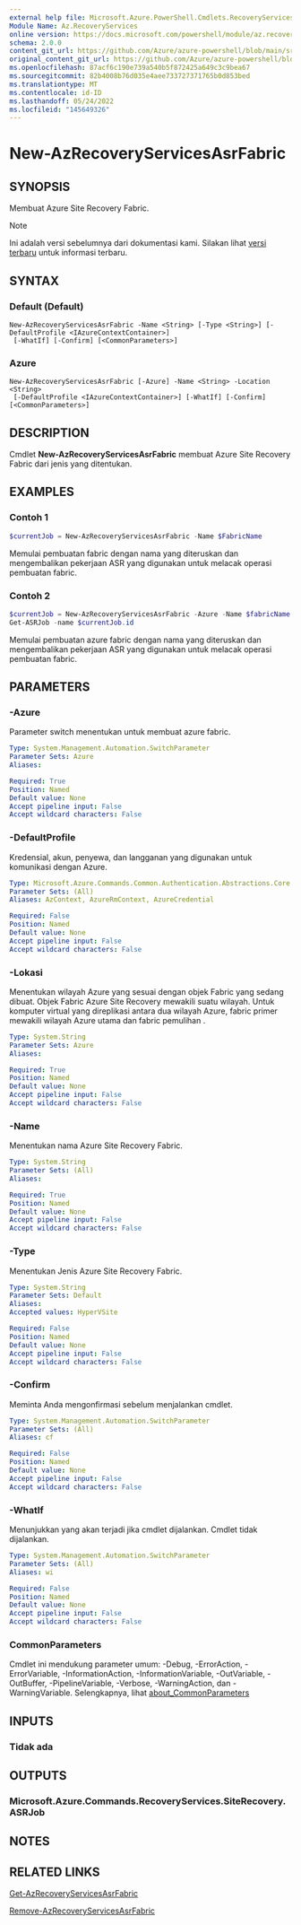 ```yaml
---
external help file: Microsoft.Azure.PowerShell.Cmdlets.RecoveryServices.SiteRecovery.dll-Help.xml
Module Name: Az.RecoveryServices
online version: https://docs.microsoft.com/powershell/module/az.recoveryservices/new-azrecoveryservicesasrfabric
schema: 2.0.0
content_git_url: https://github.com/Azure/azure-powershell/blob/main/src/RecoveryServices/RecoveryServices/help/New-AzRecoveryServicesAsrFabric.md
original_content_git_url: https://github.com/Azure/azure-powershell/blob/main/src/RecoveryServices/RecoveryServices/help/New-AzRecoveryServicesAsrFabric.md
ms.openlocfilehash: 87acf6c190e739a540b5f872425a649c3c9bea67
ms.sourcegitcommit: 82b4008b76d035e4aee733727371765b0d853bed
ms.translationtype: MT
ms.contentlocale: id-ID
ms.lasthandoff: 05/24/2022
ms.locfileid: "145649326"
---
```

# New-AzRecoveryServicesAsrFabric

## SYNOPSIS
Membuat Azure Site Recovery Fabric.

> [!NOTE]
>Ini adalah versi sebelumnya dari dokumentasi kami. Silakan lihat [versi terbaru](/powershell/module/az.recoveryservices/new-azrecoveryservicesasrfabric) untuk informasi terbaru.

## SYNTAX

### Default (Default)
```
New-AzRecoveryServicesAsrFabric -Name <String> [-Type <String>] [-DefaultProfile <IAzureContextContainer>]
 [-WhatIf] [-Confirm] [<CommonParameters>]
```

### Azure
```
New-AzRecoveryServicesAsrFabric [-Azure] -Name <String> -Location <String>
 [-DefaultProfile <IAzureContextContainer>] [-WhatIf] [-Confirm] [<CommonParameters>]
```

## DESCRIPTION
Cmdlet **New-AzRecoveryServicesAsrFabric** membuat Azure Site Recovery Fabric dari jenis yang ditentukan.

## EXAMPLES

### Contoh 1
```powershell
$currentJob = New-AzRecoveryServicesAsrFabric -Name $FabricName
```

Memulai pembuatan fabric dengan nama yang diteruskan dan mengembalikan pekerjaan ASR yang digunakan untuk melacak operasi pembuatan fabric.

### Contoh 2
```powershell
$currentJob = New-AzRecoveryServicesAsrFabric -Azure -Name $fabricName -Location "eastus"
Get-ASRJob -name $currentJob.id
```

Memulai pembuatan azure fabric dengan nama yang diteruskan dan mengembalikan pekerjaan ASR yang digunakan untuk melacak operasi pembuatan fabric.

## PARAMETERS

### -Azure
Parameter switch menentukan untuk membuat azure fabric.

```yaml
Type: System.Management.Automation.SwitchParameter
Parameter Sets: Azure
Aliases:

Required: True
Position: Named
Default value: None
Accept pipeline input: False
Accept wildcard characters: False
```

### -DefaultProfile
Kredensial, akun, penyewa, dan langganan yang digunakan untuk komunikasi dengan Azure.


```yaml
Type: Microsoft.Azure.Commands.Common.Authentication.Abstractions.Core.IAzureContextContainer
Parameter Sets: (All)
Aliases: AzContext, AzureRmContext, AzureCredential

Required: False
Position: Named
Default value: None
Accept pipeline input: False
Accept wildcard characters: False
```

### -Lokasi
Menentukan wilayah Azure yang sesuai dengan objek Fabric yang sedang dibuat. Objek Fabric Azure Site Recovery mewakili suatu wilayah. Untuk komputer virtual yang direplikasi antara dua wilayah Azure, fabric primer mewakili wilayah Azure utama dan fabric pemulihan .

```yaml
Type: System.String
Parameter Sets: Azure
Aliases:

Required: True
Position: Named
Default value: None
Accept pipeline input: False
Accept wildcard characters: False
```

### -Name
Menentukan nama Azure Site Recovery Fabric.

```yaml
Type: System.String
Parameter Sets: (All)
Aliases:

Required: True
Position: Named
Default value: None
Accept pipeline input: False
Accept wildcard characters: False
```

### -Type
Menentukan Jenis Azure Site Recovery Fabric.

```yaml
Type: System.String
Parameter Sets: Default
Aliases:
Accepted values: HyperVSite

Required: False
Position: Named
Default value: None
Accept pipeline input: False
Accept wildcard characters: False
```

### -Confirm
Meminta Anda mengonfirmasi sebelum menjalankan cmdlet.

```yaml
Type: System.Management.Automation.SwitchParameter
Parameter Sets: (All)
Aliases: cf

Required: False
Position: Named
Default value: None
Accept pipeline input: False
Accept wildcard characters: False
```

### -WhatIf
Menunjukkan yang akan terjadi jika cmdlet dijalankan. Cmdlet tidak dijalankan.

```yaml
Type: System.Management.Automation.SwitchParameter
Parameter Sets: (All)
Aliases: wi

Required: False
Position: Named
Default value: None
Accept pipeline input: False
Accept wildcard characters: False
```

### CommonParameters
Cmdlet ini mendukung parameter umum: -Debug, -ErrorAction, -ErrorVariable, -InformationAction, -InformationVariable, -OutVariable, -OutBuffer, -PipelineVariable, -Verbose, -WarningAction, dan -WarningVariable. Selengkapnya, lihat [about_CommonParameters](http://go.microsoft.com/fwlink/?LinkID=113216)

## INPUTS

### Tidak ada

## OUTPUTS

### Microsoft.Azure.Commands.RecoveryServices.SiteRecovery.ASRJob

## NOTES

## RELATED LINKS

[Get-AzRecoveryServicesAsrFabric](./Get-AzRecoveryServicesAsrFabric.md)

[Remove-AzRecoveryServicesAsrFabric](./Remove-AzRecoveryServicesAsrFabric.md)
